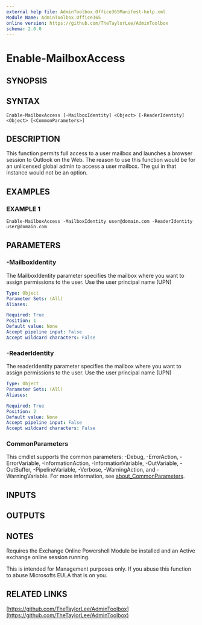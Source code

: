 ```yaml
---
external help file: AdminToolbox.Office365Manifest-help.xml
Module Name: AdminToolbox.Office365
online version: https://github.com/TheTaylorLee/AdminToolbox
schema: 2.0.0
---
```


# Enable-MailboxAccess

## SYNOPSIS

## SYNTAX

```
Enable-MailboxAccess [-MailboxIdentity] <Object> [-ReaderIdentity] <Object> [<CommonParameters>]
```

## DESCRIPTION
This function permits full access to a user mailbox and launches a browser session to Outlook on the Web.
The reason to use this function would be for an unlicensed global admin to access a user mailbox.
The gui in that instance would not be an option.

## EXAMPLES

### EXAMPLE 1
```
Enable-MailboxAccess -MailboxIdentity user@domain.com -ReaderIdentity user@domain.com
```

## PARAMETERS

### -MailboxIdentity
The MailboxIdentity parameter specifies the mailbox where you want to assign permissions to the user.
Use the user principal name (UPN)

```yaml
Type: Object
Parameter Sets: (All)
Aliases:

Required: True
Position: 1
Default value: None
Accept pipeline input: False
Accept wildcard characters: False
```

### -ReaderIdentity
The readerIdentity parameter specifies the mailbox where you want to assign permissions to the user.
Use the user principal name (UPN)

```yaml
Type: Object
Parameter Sets: (All)
Aliases:

Required: True
Position: 2
Default value: None
Accept pipeline input: False
Accept wildcard characters: False
```

### CommonParameters
This cmdlet supports the common parameters: -Debug, -ErrorAction, -ErrorVariable, -InformationAction, -InformationVariable, -OutVariable, -OutBuffer, -PipelineVariable, -Verbose, -WarningAction, and -WarningVariable. For more information, see [about_CommonParameters](http://go.microsoft.com/fwlink/?LinkID=113216).

## INPUTS

## OUTPUTS

## NOTES
Requires the Exchange Online Powershell Module be installed and an Active exchange online session running.

This is intended for Management purposes only.
If you abuse this function to abuse Microsofts EULA that is on you.

## RELATED LINKS

[https://github.com/TheTaylorLee/AdminToolbox](https://github.com/TheTaylorLee/AdminToolbox)

